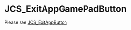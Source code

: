 # JCS_ExitAppGamePadButton

Please see [JCS_ExitAppButton](https://jcs090218.github.io/JCSUnity/ScriptReference/index.html?page=UI_sl_Button_sl_Scene_sl_JCS_ExitAppGamePadButton)
